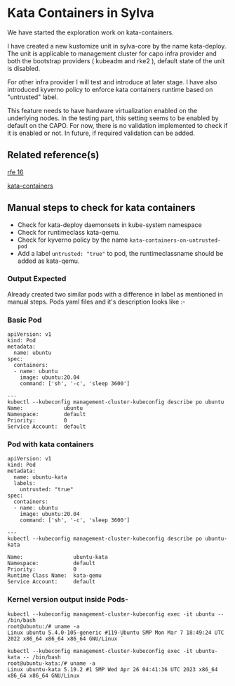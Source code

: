# Kata Containers in Sylva

We have started the exploration work on kata-containers.

I have created a new kustomize unit in sylva-core by the name kata-deploy. The unit is applicable to management cluster for capo infra provider and both the bootstrap providers ( kubeadm and rke2 ), default state of the unit is disabled.

For other infra provider I will test and introduce at later stage. I have also introduced kyverno policy to enforce kata containers runtime based on "untrusted" label.

This feature needs to have hardware virtualization enabled on the underlying nodes. In the testing part, this setting seems to be enabled by default on the CAPO. For now, there is no validation implemented to check if it is enabled or not. In future, if required validation can be added.

## Related reference(s)

[rfe 16](https://gitlab.com/sylva-projects/sylva/-/merge_requests/16)

[kata-containers](https://github.com/kata-containers/kata-containers/)

## Manual steps to check for kata containers

- Check for kata-deploy daemonsets in kube-system namespace
- Check for runtimeclass kata-qemu.
- Check for kyverno policy by the name `kata-containers-on-untrusted-pod`
- Add a label `untrusted: "true"` to pod, the runtimeclassname should be added as kata-qemu.

### Output Expected

Already created two similar pods with a difference in label as mentioned in manual steps. Pods yaml files and it's description looks like :- 

### Basic Pod

```
apiVersion: v1
kind: Pod
metadata:
  name: ubuntu
spec:
  containers:
  - name: ubuntu
    image: ubuntu:20.04
    command: ['sh', '-c', 'sleep 3600']

---
kubectl --kubeconfig management-cluster-kubeconfig describe po ubuntu
Name:             ubuntu
Namespace:        default
Priority:         0
Service Account:  default

`````


### Pod with kata containers

```
apiVersion: v1
kind: Pod
metadata:
  name: ubuntu-kata
  labels:
    untrusted: "true"
spec:
  containers:
  - name: ubuntu
    image: ubuntu:20.04
    command: ['sh', '-c', 'sleep 3600']

---
kubectl --kubeconfig management-cluster-kubeconfig describe po ubuntu-kata

Name:                ubuntu-kata
Namespace:           default
Priority:            0
Runtime Class Name:  kata-qemu
Service Account:     default

`````

### Kernel version output inside Pods- 

```
kubectl --kubeconfig management-cluster-kubeconfig exec -it ubuntu -- /bin/bash
root@ubuntu:/# uname -a
Linux ubuntu 5.4.0-105-generic #119-Ubuntu SMP Mon Mar 7 18:49:24 UTC 2022 x86_64 x86_64 x86_64 GNU/Linux `

kubectl --kubeconfig management-cluster-kubeconfig exec -it ubuntu-kata -- /bin/bash
root@ubuntu-kata:/# uname -a
Linux ubuntu-kata 5.19.2 #1 SMP Wed Apr 26 04:41:36 UTC 2023 x86_64 x86_64 x86_64 GNU/Linux 
```